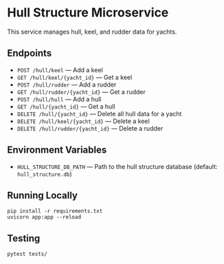 # Hull Structure Microservice

This service manages hull, keel, and rudder data for yachts.

## Endpoints
- `POST /hull/keel` — Add a keel
- `GET /hull/keel/{yacht_id}` — Get a keel
- `POST /hull/rudder` — Add a rudder
- `GET /hull/rudder/{yacht_id}` — Get a rudder
- `POST /hull/hull` — Add a hull
- `GET /hull/{yacht_id}` — Get a hull
- `DELETE /hull/{yacht_id}` — Delete all hull data for a yacht
- `DELETE /hull/keel/{yacht_id}` — Delete a keel
- `DELETE /hull/rudder/{yacht_id}` — Delete a rudder

## Environment Variables
- `HULL_STRUCTURE_DB_PATH` — Path to the hull structure database (default: `hull_structure.db`)

## Running Locally
```
pip install -r requirements.txt
uvicorn app:app --reload
```

## Testing
```
pytest tests/
```
